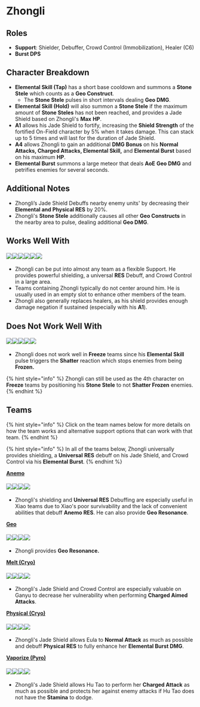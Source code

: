# Zhongli

## **Roles**

* **Support**: Shielder, Debuffer, Crowd Control (Immobilization), Healer (C6)
* **Burst DPS**

## **Character Breakdown**

* **Elemental Skill (Tap)** has a short base cooldown and summons a **Stone Stele** which counts as a **Geo Construct**.
  * The **Stone Stele** pulses in short intervals dealing **Geo DMG**.
* **Elemental Skill (Hold)** will also summon a **Stone Stele** if the maximum amount of **Stone Steles** has not been reached, and provides a Jade Shield based on Zhongli's **Max** **HP**.
* **A1** allows his Jade Shield to fortify, increasing the **Shield Strength** of the fortified On-Field character by 5% when it takes damage. This can stack up to 5 times and will last for the duration of Jade Shield.
* **A4** allows Zhongli to gain an additional **DMG Bonus** on his **Normal Attacks, Charged Attacks, Elemental Skill,** and **Elemental Burst** based on his maximum **HP**.
* **Elemental Burst** summons a large meteor that deals **AoE** **Geo DMG** and petrifies enemies for several seconds.

## **Additional Notes**

* Zhongli’s Jade Shield Debuffs nearby enemy units' by decreasing their **Elemental and Physical RES** by 20%.
* Zhongli's **Stone Stele** additionally causes all other **Geo Constructs** in the nearby area to pulse, dealing additional **Geo DMG**.

## **Works Well With**

#### ![](../../.gitbook/assets/Element\_Anemo.webp)![](../../.gitbook/assets/Element\_Cryo.webp)![](../../.gitbook/assets/Element\_Electro.webp)![](../../.gitbook/assets/Element\_Hydro.webp)![](../../.gitbook/assets/Element\_Pyro.webp)![](../../.gitbook/assets/Element\_Geo.webp)

* Zhongli can be put into almost any team as a flexible Support. He provides powerful shielding, a universal **RES** Debuff, and Crowd Control in a large area.
* Teams containing Zhongli typically do not center around him. He is usually used in an empty slot to enhance other members of the team.
* Zhongli also generally replaces healers, as his shield provides enough damage negation if sustained (especially with his **A1**).

## Does Not Work Well With

#### ![](../../.gitbook/assets/ui\_avataricon\_ayaka.png)![](../../.gitbook/assets/ui\_avataricon\_chongyun.png)![](../../.gitbook/assets/ui\_avataricon\_ganyu.png)![](../../.gitbook/assets/ui\_avataricon\_kaeya.png)![](../../.gitbook/assets/ui\_avataricon\_rosaria.png)

* Zhongli does not work well in **Freeze** teams since his **Elemental Skill** pulse triggers the **Shatter** reaction which stops enemies from being **Frozen.**

{% hint style="info" %}
Zhongli can still be used as the 4th character on **Freeze** teams by positioning his **Stone Stele** to not **Shatter Frozen** enemies.
{% endhint %}

## **Teams**

{% hint style="info" %}
Click on the team names below for more details on how the team works and alternative support options that can work with that team.
{% endhint %}

{% hint style="info" %}
In all of the teams below, Zhongli universally provides shielding, a **Universal** **RES** debuff on his Jade Shield, and Crowd Control via his **Elemental Burst**.
{% endhint %}

[**Anemo**](../anemo/)

#### ![](../../.gitbook/assets/ui\_avataricon\_xiao.png)![](../../.gitbook/assets/ui\_avataricon\_jean.png)![](../../.gitbook/assets/ui\_avataricon\_albedo.png)![](../../.gitbook/assets/ui\_avataricon\_zhongli.png)

* Zhongli's shielding and **Universal RES** Debuffing are especially useful in Xiao teams due to Xiao's poor survivability and the lack of convenient abilities that debuff **Anemo RES**. He can also provide **Geo Resonance**.

[**Geo**](../../teams/geo.md)

#### ![](../../.gitbook/assets/ui\_avataricon\_ningguang.png)![](../../.gitbook/assets/ui\_avataricon\_zhongli.png)![](../../.gitbook/assets/ui\_avataricon\_xiangling.png)![](../../.gitbook/assets/ui\_avataricon\_bennett.png)

* Zhongli provides **Geo Resonance.**

[**Melt (Cryo)**](../../teams/reverse-melt.md)

#### ![](../../.gitbook/assets/ui\_avataricon\_ganyu.png)![](../../.gitbook/assets/ui\_avataricon\_xiangling.png)![](../../.gitbook/assets/ui\_avataricon\_zhongli.png)![](../../.gitbook/assets/ui\_avataricon\_bennett.png)

* Zhongli's Jade Shield and Crowd Control are especially valuable on Ganyu to decrease her vulnerability when performing **Charged Aimed Attacks**.

[**Physical (Cryo)**](../../teams/physical-cryo.md)

#### ![](../../.gitbook/assets/ui\_avataricon\_eula.png)![](../../.gitbook/assets/ui\_avataricon\_fischl.png)![](../../.gitbook/assets/ui\_avataricon\_rosaria.png)![](../../.gitbook/assets/ui\_avataricon\_zhongli.png)

* Zhongli's Jade Shield allows Eula to **Normal Attack** as much as possible and debuff **Physical RES** to fully enhance her **Elemental Burst DMG**.

[**Vaporize (Pyro)**](../../teams/reverse-vaporize.md)

#### ![](../../.gitbook/assets/ui\_avataricon\_hutao.png)![](../../.gitbook/assets/ui\_avataricon\_xingqiu.png)![](../../.gitbook/assets/ui\_avataricon\_albedo.png)![](../../.gitbook/assets/ui\_avataricon\_zhongli.png)

* Zhongli's Jade Shield allows Hu Tao to perform her **Charged Attack** as much as possible and protects her against enemy attacks if Hu Tao does not have the **Stamina** to dodge.
